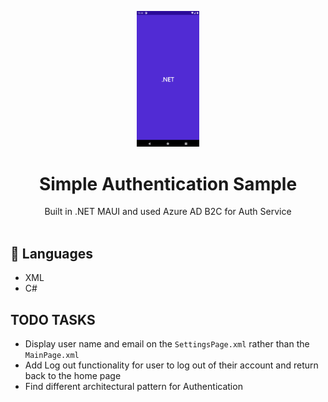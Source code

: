 
<p align="center">
    <img width="100" src="./screenshots/Animation.gif">
</p>

<h1 align="center">Simple Authentication Sample</h1>

<div align="center">
Built in .NET MAUI and used Azure AD B2C for Auth Service </br></br>
</div>

## 📂 Languages 
 - XML
 - C#

## TODO TASKS
- Display user name and email on the `SettingsPage.xml` rather than the `MainPage.xml`
- Add Log out functionality for user to log out of their account and return back to the home page
- Find different architectural pattern for Authentication
